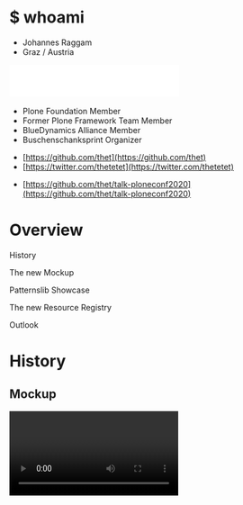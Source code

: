<!-- .slide: data-background="lime" -->
# $ whoami


<!-- .slide: data-background="lime" -->
- Johannes Raggam
- Graz / Austria


<!-- .slide: data-background="lime" -->
<img alt="Syslab Logo" title="Syslab.com" style="width: 60%; height: auto" src="./resources/logos/Logo_SYSLAB_ohneClaim_white_1c.svg" />


<!-- .slide: data-background="lime" -->
- Plone Foundation Member
- Former Plone Framework Team Member
- BlueDynamics Alliance Member
- Buschenschanksprint Organizer


<!-- .slide: data-background="lime" -->
- [https://github.com/thet](https://github.com/thet)
- [https://twitter.com/thetetet](https://twitter.com/thetetet)


<!-- .slide: data-background="lime" -->
<!-- - [https://thet.github.io/talk-ploneconf2020](https://thet.github.io/talk-ploneconf2020) -->

- [https://github.com/thet/talk-ploneconf2020](https://github.com/thet/talk-ploneconf2020)




<!-- .slide: data-background="yellow" -->
# Overview


<!-- .slide: data-background="yellow" -->

History

The new Mockup <!-- .element: class="fragment" -->

Patternslib Showcase <!-- .element: class="fragment" -->

The new Resource Registry <!-- .element: class="fragment" -->

Outlook <!-- .element: class="fragment" -->




<!-- .slide: data-background="DeepPink" -->
# History


<!-- .slide: data-background="DeepPink" -->
## Mockup


<!-- .slide: class="full" data-background="DeepPink" -->

<video controls src="./resources/screencasts/mockup-history-gitg-5-edit.webm" />


<!-- .slide: class="full" data-background="DeepPink" -->

<video controls src="./resources/screencasts/syslab-rok.webm" />


<!-- .slide: class="full" data-background="DeepPink" -->

<video controls src="./resources/screencasts/mockup-history-plone-release.webm" />


<!-- .slide: class="full" data-background="DeepPink" -->

<video controls src="./resources/screencasts/mockup-resourceregistry-plone4-edit.webm" />




<!-- .slide: data-background="Cyan" -->
# The new Mockup /1


<!-- .slide: data-background="Cyan" -->

- Described in [PLIP 3211](https://github.com/plone/Products.CMFPlone/issues/3211)


<!-- .slide: data-background="Cyan" -->

## Based on latest Patternslib


<!-- .slide: data-background="Cyan" -->

- Well maintained

- Used in many industry projects

- Web Component like library


<!-- .slide: data-background="Cyan" -->

- [https://patternslib.com/](https://patternslib.com/)

- [https://github.com/patternslib/Patterns](https://github.com/patternslib/Patterns)




<!-- .slide: data-background="Yellow" -->
# Patternslib showcase


<!-- .slide: data-background="Yellow" -->

- [https://patternslib.com/](https://patternslib.com/)

- [https://github.com/patternslib/Patterns](https://github.com/patternslib/Patterns)


<!-- .slide: class="full" data-background="Yellow" -->

<video controls src="./resources/screencasts/pat-patterns.webm" />


<!-- .slide: data-background="Yellow" -->

```html [|2]
<input
    class="pat-date-picker"
    type="date" />
```


<!-- .slide: class="full" data-background="Yellow" -->

<video controls src="./resources/screencasts/pat-date-picker.webm" />


<!-- .slide: data-background="Yellow" -->

```html [|2]
<form
    class="pat-autosubmit"
    action="./@@test-action"
    method="POST">
</form>
```


<!-- .slide: class="full" data-background="Yellow" -->

<video controls src="./resources/screencasts/pat-auto-submit.webm" />


<!-- .slide: data-background="Yellow" -->

```html
<div
    class="pat-tiptap"
    data-pat-tiptap="collaboration-server: wss://demos.yjs.dev;
                     collaboration-document: patternslib-demo">
</div>
```


<!-- .slide: class="full" data-background="Yellow" -->

<video controls src="./resources/screencasts/pat-tiptap.webm" />




<!-- .slide: data-background="Cyan" -->
# The new Mockup /2


<!-- .slide: data-background="Cyan" -->

## Modernized Code Base


<!-- .slide: data-background="Cyan" -->

- ES6+ syntax and features

- ES6 module system

- Dynamic imports

- Modern Toolchain: Webpack, Babel, Jest, ...


<!-- .slide: data-background="Cyan" -->

## ES6+ Syntax


<!-- .slide: data-background="Cyan" -->

- Default parameters

- Variable scope ``let``, ``const``

- ``async`` / ``await``

- Arrow functions ``() => {}``

- Parameter destructuring, spread syntax, template literals, Optional chaining, ...


<!-- .slide: data-background="Cyan" -->

## ES6 module system


<!-- .slide: data-background="Cyan" -->

- Old - RequireJS:

```js
define([
    "pat-base",
    "pat-parser"
], function(Base, Parser) {

});
```


<!-- .slide: data-background="Cyan" -->

- New - ES6 imports/exports

```js
import Base from "../../core/base";
import Parser from "../../core/parser";

export default Base.extend({

});
```


<!-- .slide: data-background="Cyan" -->

- RequireJS is abandoned

- RequireJS incompatible with modern JS

- No RequireJS dependency paths


<!-- .slide: data-background="Cyan" -->

## Dynamic Imports


<!-- .slide: data-background="Cyan" -->

- Normal imports:

```js
import Base from "../../core/base";
import Masonry from "masonry-layout";
import ImagesLoaded from "imagesloaded";

export default Base.extend({
    name: "masonry",
    trigger: ".pat-masonry",

    init($el, opts) {
        // ...
    },
});
```


<!-- .slide: data-background="Cyan" -->

- Dynamic imports:

```js
import "regenerator-runtime/runtime"; // needed for ``await`` support
import Base from "../../core/base";

export default Base.extend({
    name: "masonry",
    trigger: ".pat-masonry",

    async init($el, opts) {
        Masonry = await import("masonry-layout");
        Masonry = Masonry.default;
        ImagesLoaded = await import("imagesloaded");
        ImagesLoaded = ImagesLoaded.default;

        // ...
    },
});
```


<!-- .slide: data-background="Cyan" -->

- Webpack can "split chunks" from the bundle

- Dynamic imported libs are seperate files

- Can massively reduce the bundle size


<!-- .slide: data-background="Cyan" -->

Without dynamic imports

```Bash [4]
ploneintranet.prototype 5.1.0
Patternslib 3
3.5 MB bundle.js
1.5 MB bundle.min.js
0.7 MB chunks
```

With dynamic imports

```Bash [4]
ploneintranet.prototype master
Patternslib 4
1.1 MB bundle.js
0.4 MB bundle.min.js
4.2 MB chunks
```


<!-- .slide: data-background="Cyan" -->

Bundle insight

```Bash
$ yarn build:stats
$ npx webpack-bundle-analyzer stats.json
```


<!-- .slide: data-background="Cyan" data-background-image="./resources/imgs/patternslib-bundle-analyzation.png" -->


<!-- .slide: data-background="Cyan" -->

## Testing


<!-- .slide: data-background="Cyan" -->

- [Jest](https://jestjs.io/)

- [jsDOM](https://github.com/jsdom/jsdom/)


<!-- .slide: class="full" data-background="Yellow" -->

<video controls src="./resources/screencasts/patternslib-jest.webm" />


<!-- .slide: data-background="Cyan" -->

## Bundling


<!-- .slide: data-background="Cyan" -->

- Webpack.

- No more Grunt.

- No need to query the resource registry.

- No RequireJS dependency definitions.


<!-- .slide: data-background="Cyan" -->

- Bundle analyzation tools

- Code splitting

- Tree Shaking

- Module Federation (more on that later)


<!-- .slide: data-background="Cyan" -->

## Documentation


<!-- .slide: data-background="Cyan" -->

- Remove own React 0.10 based documentation generator

- Use 11ty


<!-- .slide: data-background="Cyan" -->

- Compatible to Jekyll

- Markdown docs

- Interactable live examples


<!-- .slide: data-background="Cyan" -->

## Even more:

- Babel transpiling

- Yarn package management

- ESLint

- Prettier




<!-- .slide: data-background="DeepSkyBlue" -->
# The new Resource Registry


<!-- .slide: data-background="DeepSkyBlue" -->

- Described in [PLIP 3211](https://github.com/plone/Products.CMFPlone/issues/3211)


<!-- .slide: data-background="DeepSkyBlue" -->

## Simplification


<!-- .slide: data-background="DeepSkyBlue" -->

- Only bundles

- No more resources and "resource bundles"


<!-- .slide: data-background="DeepSkyBlue" -->

- Bundling standard tools (default: Webpack)

- No more TTW bundling

Note:
You can use the bundler of your choice.
As genious as it was, TTW bundling via rjs and less.js are not possible anymore.
This feature will be removed


<!-- .slide: data-background="DeepSkyBlue" -->

## Cache Busting Improvements


<!-- .slide: data-background="DeepSkyBlue" -->

- Resource refresh at restart

- Button to refresh resources

Note:
As it was in Plone 4, a restart should automatically invalidate the caches and generate new caching URLs for all bundles.




<!-- .slide: data-background="Blue" -->
# Outlook


<!-- .slide: data-background="Blue" -->

## Current status


<!-- .slide: data-background="Blue" -->

- Code restructuring done.

- Webpack, Babel, Jest configured.

- Some patterns ported.

- Some tests pass.


<!-- .slide: class="full" data-background="Blue" -->

<video controls src="./resources/screencasts/mockup-es6-jest.webm" />


<!-- .slide: class="full" data-background="Blue" -->

<video controls src="./resources/screencasts/mockup-es6-11ty.webm" />


<!-- .slide: data-background="Blue" -->

## Finalizing at upcoming sprints


<!-- .slide: data-background="Blue" -->

- Prefer patterns from patternslib.

- Port the rest to ES6.

- Make tests pass.


<!-- .slide: data-background="Blue" -->

## Playwright testing


<!-- .slide: data-background="Blue" -->

- Browser automation

- Like Cypress, Selenium, Robot

- Based on async/await


<!-- .slide: data-background="Blue" -->

## Webpack Module Federation


<!-- .slide: data-background="Blue" -->

- Webpack 5

- Depend on code modules defined other bundles

- Possible solution for adding JS via addons without code duplication




<!-- .slide: data-background="Black" -->




<!-- .slide: data-background="Purple" data-background-image="./resources/imgs/thats_all_folks.svg" -->

